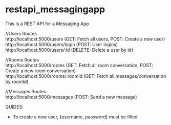 # restapi_messagingapp  

This is a REST API for a Messaging App  
  
//Users Routes  
http://localhost:5000/users (GET: Fetch all users, POST: Create a new user)  
http://localhost:5000/users/login (POST: User logins)  
http://localhost:5000/users/:id (DELETE: Delete a user by id)
  
//Rooms Routes  
http://localhost:5000/rooms (GET: Fetch all room conversation, POST: Create a new room conversation)  
http://localhost:5000/rooms/:roomId (GET: Fetch all messages/conversation by roomId)  
  
//Messages Routes  
http://localhost:5000/messages (POST: Send a new message)  
  
  
GUIDES:
- To create a new user, {username, password} must be filled  

